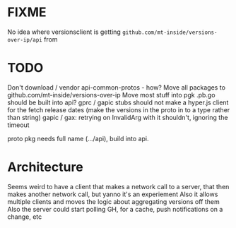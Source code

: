 # FIXME
No idea where versionsclient is getting `github.com/mt-inside/versions-over-ip/api` from

# TODO
Don't download / vendor api-common-protos - how?
Move all packages to github.com/mt-inside/versions-over-ip
Move most stuff into pgk
.pb.go should be built into api? gprc / gapic stubs should not
make a hyper.js client for the fetch
release dates (make the versions in the proto in to a type rather than string)
gapic / gax: retrying on InvalidArg with it shouldn't, ignoring the timeout

proto pkg needs full name (.../api), build into api.

# Architecture
Seems weird to have a client that makes a network call to a server, that then makes another network call, but yanno it's an experiement
Also it allows multiple clients and moves the logic about aggregating versions off them
Also the server could start polling GH, for a cache, push notifications on a change, etc
